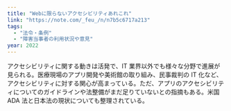 ```yaml
---
title: "Webに限らないアクセシビリティあれこれ"
link: "https://note.com/_feu_/n/n7b5c6717a213"
tags:
  - "法令・条例"
  - "障害当事者の利用状況や意見"
year: 2022
---
```


アクセシビリティに関する動きは活発で、IT 業界以外でも様々な分野で進展が見られる。医療現場のアプリ開発や美術館の取り組み、民事裁判の IT 化など、アクセシビリティに対する関心が高まっている。ただ、アプリのアクセシビリティについてのガイドラインや法整備がまだ足りていないとの指摘もある。米国 ADA 法と日本法の現状についても整理されている。
